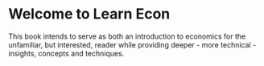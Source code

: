 # Welcome to Learn Econ

This book intends to serve as both an introduction to economics for the unfamiliar, but interested, reader while providing deeper - more technical - insights, concepts and techniques.